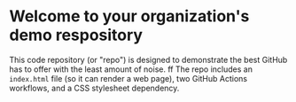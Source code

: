 # Welcome to your organization's demo respository
This code repository (or "repo") is designed to demonstrate the best GitHub has to offer with the least amount of noise.
ff
The repo includes an `index.html` file (so it can render a web page), two GitHub Actions workflows, and a CSS stylesheet dependency.
